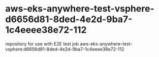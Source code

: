 # aws-eks-anywhere-test-vsphere-d6656d81-8ded-4e2d-9ba7-1c4eeee38e72-112
repository for use with E2E test job aws-eks-anywhere-test-vsphere:d6656d81-8ded-4e2d-9ba7-1c4eeee38e72-112
